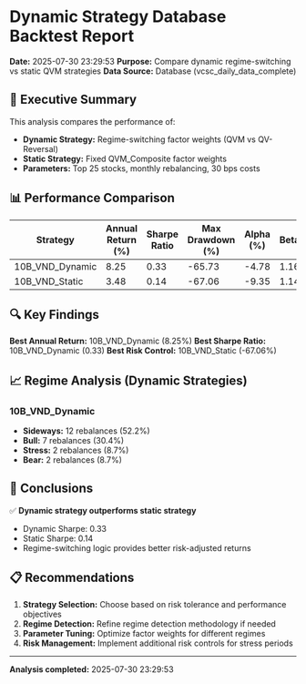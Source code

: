 # Dynamic Strategy Database Backtest Report

**Date:** 2025-07-30 23:29:53
**Purpose:** Compare dynamic regime-switching vs static QVM strategies
**Data Source:** Database (vcsc_daily_data_complete)

## 🎯 Executive Summary

This analysis compares the performance of:
- **Dynamic Strategy:** Regime-switching factor weights (QVM vs QV-Reversal)
- **Static Strategy:** Fixed QVM_Composite factor weights
- **Parameters:** Top 25 stocks, monthly rebalancing, 30 bps costs

## 📊 Performance Comparison

| Strategy | Annual Return (%) | Sharpe Ratio | Max Drawdown (%) | Alpha (%) | Beta | Information Ratio |
|----------|------------------|--------------|------------------|-----------|------|-------------------|
| 10B_VND_Dynamic | 8.25 | 0.33 | -65.73 | -4.78 | 1.16 | -0.22 |
| 10B_VND_Static | 3.48 | 0.14 | -67.06 | -9.35 | 1.14 | -0.54 |

## 🔍 Key Findings

**Best Annual Return:** 10B_VND_Dynamic (8.25%)
**Best Sharpe Ratio:** 10B_VND_Dynamic (0.33)
**Best Risk Control:** 10B_VND_Static (-67.06%)

## 📈 Regime Analysis (Dynamic Strategies)

### 10B_VND_Dynamic

- **Sideways:** 12 rebalances (52.2%)
- **Bull:** 7 rebalances (30.4%)
- **Stress:** 2 rebalances (8.7%)
- **Bear:** 2 rebalances (8.7%)

## 🎯 Conclusions

✅ **Dynamic strategy outperforms static strategy**
- Dynamic Sharpe: 0.33
- Static Sharpe: 0.14
- Regime-switching logic provides better risk-adjusted returns

## 📋 Recommendations

1. **Strategy Selection:** Choose based on risk tolerance and performance objectives
2. **Regime Detection:** Refine regime detection methodology if needed
3. **Parameter Tuning:** Optimize factor weights for different regimes
4. **Risk Management:** Implement additional risk controls for stress periods

---
**Analysis completed:** 2025-07-30 23:29:53